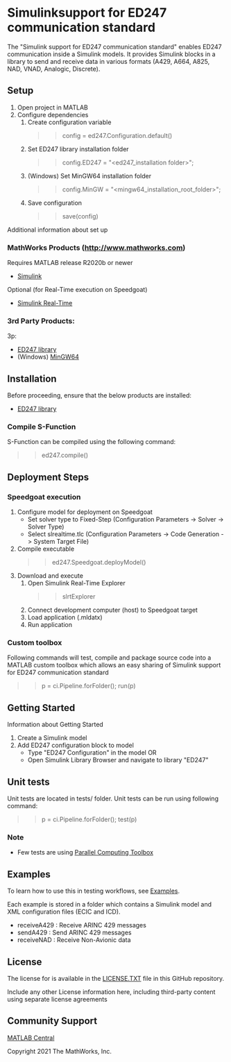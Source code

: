 # Simulink ​support for ED247 communication standard

The "Simulink ​support for ED247 communication standard" enables ED247 communication inside a Simulink models.
It provides Simulink blocks in a library to send and receive data in various formats (A429, A664, A825, NAD, VNAD, Analogic, Discrete).

## Setup 

1. Open project in MATLAB
1. Configure dependencies
	1. Create configuration variable
		>> config = ed247.Configuration.default()
	1. Set ED247 library installation folder
		>> config.ED247 = "<ed247_installation folder>";
	1. (Windows) Set MinGW64 installation folder
		>> config.MinGW = "<mingw64_installation_root_folder>";
	1. Save configuration
		>> save(config)

Additional information about set up

### MathWorks Products (http://www.mathworks.com)

Requires MATLAB release R2020b or newer
- [Simulink](https://www.mathworks.com/products/simulink.html)

Optional (for Real-Time execution on Speedgoat)
- [Simulink Real-Time](https://www.mathworks.com/products/simulink-real-time.html)

### 3rd Party Products:
3p:
- [ED247 library](https://github.com/airbus/ED247_LIBRARY)
- (Windows) [MinGW64](https://url-to-product2)

## Installation

Before proceeding, ensure that the below products are installed:  
* [ED247 library](https://github.com/airbus/ED247_LIBRARY) 

### Compile S-Function

S-Function can be compiled using the following command:

>> ed247.compile()

## Deployment Steps

### Speedgoat execution

1. Configure model for deployment on Speedgoat
	- Set solver type to Fixed-Step (Configuration Parameters -> Solver -> Solver Type)
	- Select slrealtime.tlc (Configuration Parameters -> Code Generation -> System Target File)
1. Compile executable
	>> ed247.Speedgoat.deployModel(<modelname>)
1. Download and execute
	1. Open Simulink Real-Time Explorer
		>> slrtExplorer
	1. Connect development computer (host) to Speedgoat target
	1. Load application (<modelname>.mldatx)
	1. Run application

### Custom toolbox

Following commands will test, compile and package source code into a MATLAB custom toolbox which allows an easy sharing of Simulink ​support for ED247 communication standard

>> p = ci.Pipeline.forFolder();
>> run(p)

## Getting Started 
Information about Getting Started

1. Create a Simulink model
1. Add ED247 configuration block to model
	- Type "ED247 Configuration" in the model
OR
	- Open Simulink Library Browser and navigate to library "ED247"

## Unit tests

Unit tests are located in tests/ folder.
Unit tests can be run using following command:

>> p = ci.Pipeline.forFolder();
>> test(p) 

### Note

- Few tests are using [Parallel Computing Toolbox](https://www.mathworks.com/products/parallel-computing.html)

## Examples

To learn how to use this in testing workflows, see [Examples](/doc/examples/). 

Each example is stored in a folder which contains a Simulink model and XML configuration files (ECIC and ICD).

- receiveA429 : Receive ARINC 429 messages
- sendA429 : Send ARINC 429 messages
- receiveNAD : Receive Non-Avionic data

## License

The license for <insert repo name> is available in the [LICENSE.TXT](LICENSE.TXT) file in this GitHub repository.

Include any other License information here, including third-party content using separate license agreements 

## Community Support
[MATLAB Central](https://www.mathworks.com/matlabcentral)

Copyright 2021 The MathWorks, Inc.

